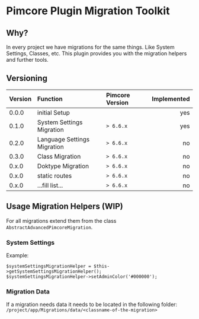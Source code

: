 # Pimcore Plugin Migration Toolkit

## Why?
In every project we have migrations for the same things.
Like System Settings, Classes, etc.
This plugin provides you with the migration helpers and further tools.

## Versioning
| **Version** | **Function**  | **Pimcore Version** | **Implemented** |
| ----------- |:--------------|:--------------| ---------------:|
| 0.0.0 | initial Setup             |  | yes |
| 0.1.0 | System Settings Migration | `> 6.6.x` | yes |
| 0.2.0 | Language Settings Migration | `> 6.6.x` | no |
| 0.3.0 | Class Migration           | `> 6.6.x` | no |
| 0.x.0 | Doktype Migration         | `> 6.6.x` | no |
| 0.x.0 | static routes             | `> 6.6.x` | no |
| 0.x.0 | ...fill list...           | `> 6.6.x` | no |

## Usage Migration Helpers (WIP)

For all migrations extend them from the class ```AbstractAdvancedPimcoreMigration```.

### System Settings
Example:
```
$systemSettingsMigrationHelper = $this->getSystemSettingsMigrationHelper();
$systemSettingsMigrationHelper->setAdminColor('#000000');
```

### Migration Data
If a migration needs data it needs to be located in the following folder:
```/project/app/Migrations/data/<classname-of-the-migration>```